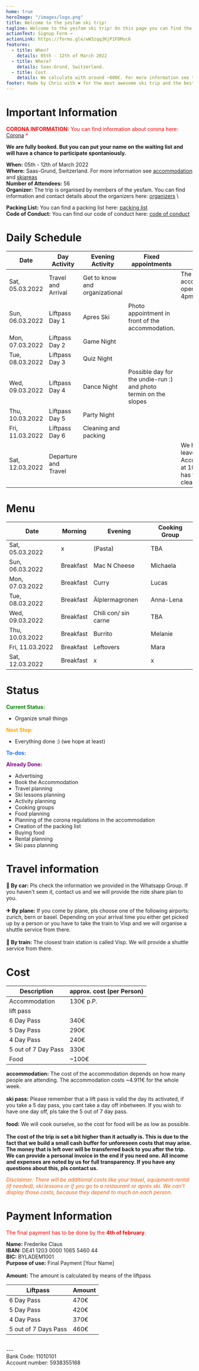 ```yaml
---
home: true
heroImage: "/images/logo.png"
title: Welcome to the yesfam ski trip!
tagline: Welcome to the yesfam ski trip! On this page you can find the current status and all the information about the ski trip. The Signup for the trip is closed, since we are booked out. But you can put your name on the waiting list.
actionText: Signup Form →
actionLink: https://forms.gle/wW3zqq3KjP1FDMuc6
features:
  - title: When?
    details: 05th - 12th of March 2022
  - title: Where?
    details: Saas-Grund, Switzerland.
  - title: Cost
    details: We calculate with around ~600€. For more information see the cost section.
footer: Made by Chris with ❤️ for the most awesome ski trip and the best community
---
```


# Important Information

<span style="color:red">**CORONA INFORMATION:** You can find information about corona here: [Corona](/corona/) \*</span>

**We are fully booked. But you can put your name on the waiting list and will have a chance to participate spontaniously.**

**When:** 05th - 12th of March 2022 \
**Where:** Saas-Grund, Switzerland. For more information see [accommodation](/accommodation/) and [skiareas](/skiarea/) \
**Number of Attendees:** 56 \
**Organizer:** The trip is organised by members of the yesfam. You can find information and contact details about the organizers here: [organizers](/organizers/) \

**Packing List:** You can find a packing list here: [packing list](/packing-list/) \
**Code of Conduct:** You can find our code of conduct here: [code of conduct](/code-of-conduct/)

# Daily Schedule

| Date            | Day Activity         | Evening Activity               | Fixed appointments                                               | Notes                                                                   |
| --------------- | -------------------- | ------------------------------ | ---------------------------------------------------------------- | ----------------------------------------------------------------------- |
| Sat, 05.03.2022 | Travel and Arrival   | Get to know and organizational |                                                                  | The accommodation opens at around 4pm                                   |
| Sun, 06.03.2022 | Liftpass Day 1       | Apres Ski                      | Photo appointment in front of the accommodation.                 |                                                                         |
| Mon, 07.03.2022 | Liftpass Day 2       | Game Night                     |                                                                  |                                                                         |
| Tue, 08.03.2022 | Liftpass Day 3       | Quiz Night                     |                                                                  |                                                                         |
| Wed, 09.03.2022 | Liftpass Day 4       | Dance Night                    | Possible day for the undie-run :) and photo termin on the slopes |                                                                         |
| Thu, 10.03.2022 | Liftpass Day 5       | Party Night                    |                                                                  |                                                                         |
| Fri, 11.03.2022 | Liftpass Day 6       | Cleaning and packing           |                                                                  |                                                                         |
| Sat, 12.03.2022 | Departure and Travel |                                |                                                                  | We have to leave the Accommodation at 10am and it has to be swept clean |

# Menu

| Date            | Morning   | Evening              | Cooking Group |
| --------------- | --------- | -------------------- | ------------- |
| Sat, 05.03.2022 | x         | (Pasta)              | TBA           |
| Sun, 06.03.2022 | Breakfast | Mac N Cheese         | Michaela      |
| Mon, 07.03.2022 | Breakfast | Curry                | Lucas         |
| Tue, 08.03.2022 | Breakfast | Älplermagronen       | Anna-Lena     |
| Wed, 09.03.2022 | Breakfast | Chili con/ sin carne | TBA           |
| Thu, 10.03.2022 | Breakfast | Burrito              | Melanie       |
| Fri, 11.03.2022 | Breakfast | Leftovers            | Mara          |
| Sat, 12.03.2022 | Breakfast | x                    | x             |

# Status

<span style="color:green">**Current Status:**</span>

- Organize small things

<span style="color:orange">**Next Step:**</span>

- Everything done :) (we hope at least)

<span style="color:#1a6eff">**To-dos:**</span>

<span style="color:purple">**Already Done:**</span>

- Advertising
- Book the Accommodation
- Travel planning
- Ski lessons planning
- Activity planning
- Cooking groups
- Food planning
- Planning of the corona regulations in the accommodation
- Creation of the packing list
- Buying food
- Rental planning
- Ski pass planning

# Travel information

**🚗 By car:** Pls check the information we provided in the Whatsapp Group. If you haven't seen it, contact us and we will provide the ride share plan to you. \
\
**✈ By plane:** If you come by plane, pls choose one of the following airports: zurich, bern or basel. Depending on your arrival time you either get picked up by a person or you have to take the train to Visp and we will organise a shuttle service from there. \
\
**🚈 By train:** The closest train station is called Visp. We will provide a shuttle service from there.

# Cost

| Description         | approx. cost (per Person) |
| ------------------- | ------------------------- |
| Accommodation       | 130€ p.P.                 |
| lift pass           |                           |
| 6 Day Pass          | 340€                      |
| 5 Day Pass          | 290€                      |
| 4 Day Pass          | 240€                      |
| 5 out of 7 Day Pass | 330€                      |
| Food                | ~100€                     |

**accommodation:** The cost of the accommodation depends on how many people are attending. The accommodation costs ~4.911€ for the whole week. \
\
**ski pass:** Please remember that a lift pass is valid the day its activated, if you take a 5 day pass, you cant take a day off inbetween. If you wish to have one day off, pls take the 5 out of 7 day pass. \
\
**food:** We will cook ourselve, so the cost for food will be as low as possible. \
\
**The cost of the trip is set a bit higher than it actually is. This is due to the fact that we build a small cash buffer for unforeseen costs that may arise. The money that is left over will be transferred back to you after the trip.
We can provide a personal invoice in the end if you need one. All income and expenses are noted by us for full transparency.
If you have any questions about this, pls contact us.**

<span style="color:#F25C05"> _Disclaimer: There will be additional costs like your travel, equipment-rental (if needed), ski lessons or if you go to a restaurant or après ski. We can't display those costs, because they depend to much on each person._ </span>

# Payment Information

<span style="color:red">The final payment has to be done by the **4th of february**.</span>

**Name:** Frederike Claus \
**IBAN:** DE41 1203 0000 1065 5460 44 \
**BIC:** BYLADEM1001 \
**Purpose of use:** Final Payment [Your Name] \
\
**Amount:** The amount is calculated by means of the liftpass

| Liftpass             | Amount |
| -------------------- | ------ |
| 6 Day Pass           | 470€   |
| 5 Day Pass           | 420€   |
| 4 Day Pass           | 370€   |
| 5 out of 7 Days Pass | 460€   |

\
--- \
Bank Code: 11010101 \
Account number: 5938355168
